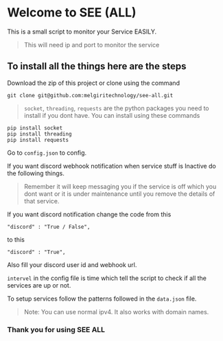 # Welcome to SEE (ALL)

This is a small script to monitor your Service EASILY.

> This will need ip and port to monitor the service

## To install all the things here are the steps

Download the zip of this project or clone using the command
```
git clone git@github.com:melgiritechnology/see-all.git
```

> `socket`, `threading`, `requests` are the python packages you need to install if you dont have. You can install using these commands

```
pip install socket
pip install threading
pip install requests
```

Go to `config.json` to config.

If you want discord webhook notification when service stuff is Inactive do the following things.

> Remember it will keep messaging you if the service is off which you dont want or it is under maintenance until you remove the details of that service.

If you want discord notification change the code from this

```
"discord" : "True / False",
```
to this

```
"discord" : "True",
```

Also fill your discord user id and webhook url.

`intervel` in the config file is time which tell the script to check if all the services are up or not.

To setup services follow the patterns followed in the `data.json` file.

> Note: You can use normal ipv4. It also works with domain names.

### Thank you for using SEE ALL